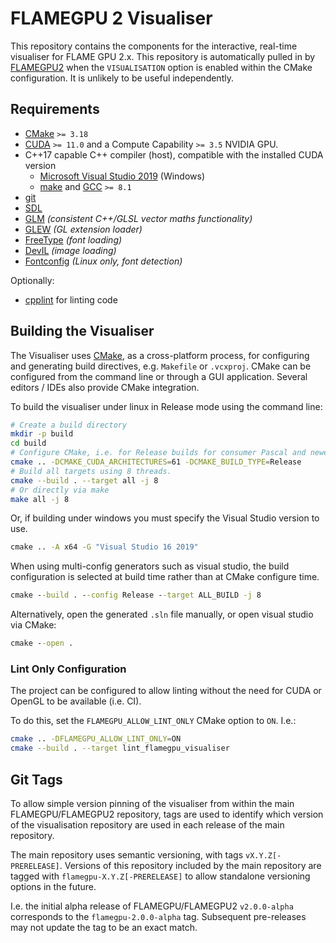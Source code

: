 # FLAMEGPU 2 Visualiser

This repository contains the components for the interactive, real-time visualiser for FLAME GPU 2.x.
This repository is automatically pulled in by [FLAMEGPU2](https://github.com/FLAMEGPU/FLAMEGPU2) when the `VISUALISATION` option is enabled within the CMake configuration.
It is unlikely to be useful independently.

## Requirements

+ [CMake](https://cmake.org/download/) `>= 3.18`
+ [CUDA](https://developer.nvidia.com/cuda-downloads) `>= 11.0` and a Compute Capability `>= 3.5` NVIDIA GPU.
+ C++17 capable C++ compiler (host), compatible with the installed CUDA version
  + [Microsoft Visual Studio 2019](https://visualstudio.microsoft.com/) (Windows)
  + [make](https://www.gnu.org/software/make/) and [GCC](https://gcc.gnu.org/) `>= 8.1`
+ [git](https://git-scm.com/)
+ [SDL](https://www.libsdl.org/)
+ [GLM](http://glm.g-truc.net/) *(consistent C++/GLSL vector maths functionality)*
+ [GLEW](http://glew.sourceforge.net/) *(GL extension loader)*
+ [FreeType](http://www.freetype.org/)  *(font loading)*
+ [DevIL](http://openil.sourceforge.net/)  *(image loading)*
+ [Fontconfig](https://www.fontconfig.org/)  *(Linux only, font detection)*

Optionally:

+ [cpplint](https://github.com/cpplint/cpplint) for linting code


## Building the Visualiser

The Visualiser uses [CMake](https://cmake.org/), as a cross-platform process, for configuring and generating build directives, e.g. `Makefile` or `.vcxproj`.
CMake can be configured from the command line or through a GUI application. Several editors / IDEs also provide CMake integration.

To build the visualiser under linux in Release mode using the command line:

```bash
# Create a build directory
mkdir -p build
cd build
# Configure CMake, i.e. for Release builds for consumer Pascal and newer GPUs
cmake .. -DCMAKE_CUDA_ARCHITECTURES=61 -DCMAKE_BUILD_TYPE=Release
# Build all targets using 8 threads.
cmake --build . --target all -j 8
# Or directly via make
make all -j 8
```

Or, if building under windows you must specify the Visual Studio version to use.

```cmd
cmake .. -A x64 -G "Visual Studio 16 2019"
```

When using multi-config generators such as visual studio, the build configuration is selected at build time rather than at CMake configure time.

```cmd
cmake --build . --config Release --target ALL_BUILD -j 8
```

Alternatively, open the generated `.sln` file manually, or open visual studio via CMake:

```cmd
cmake --open .
```

### Lint Only Configuration

The project can be configured to allow linting without the need for CUDA or OpenGL to be available (i.e. CI).

To do this, set the `FLAMEGPU_ALLOW_LINT_ONLY` CMake option to `ON`. I.e.:

```bash
cmake .. -DFLAMEGPU_ALLOW_LINT_ONLY=ON
cmake --build . --target lint_flamegpu_visualiser
```

## Git Tags

To allow simple version pinning of the visualiser from within the main FLAMEGPU/FLAMEGPU2 repository, tags are used to identify which version of the visualisation repository are used in each release of the main repository.

The main repository uses semantic versioning, with tags `vX.Y.Z[-PRERELEASE]`.
Versions of this repository included by the main repository are tagged with `flamegpu-X.Y.Z[-PRERELEASE]` to allow standalone versioning options in the future.

I.e. the initial alpha release of FLAMEGPU/FLAMEGPU2 `v2.0.0-alpha` corresponds to the `flamegpu-2.0.0-alpha` tag. Subsequent pre-releases may not update the tag to be an exact match.
